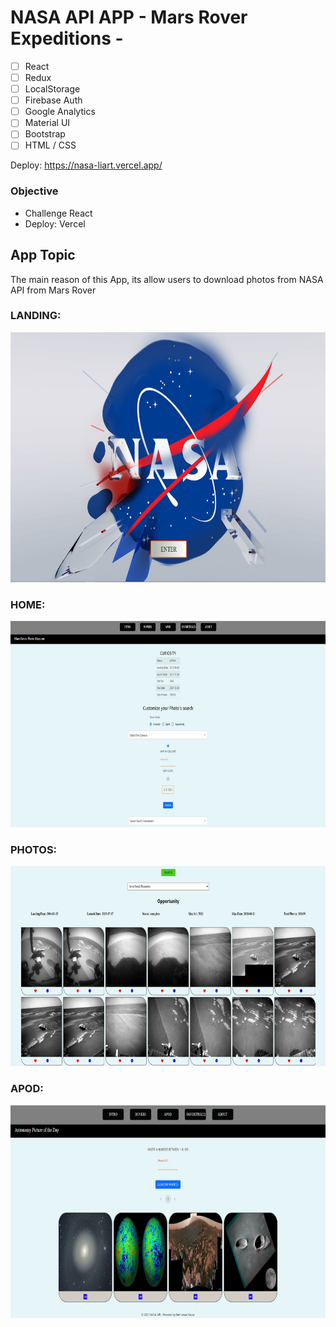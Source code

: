 # NASA API APP - Mars Rover Expeditions -

- [ ] React
- [ ] Redux
- [ ] LocalStorage
- [ ] Firebase Auth
- [ ] Google Analytics
- [ ] Material UI
- [ ] Bootstrap
- [ ] HTML / CSS

Deploy: https://nasa-liart.vercel.app/

### Objective

- Challenge React
- Deploy: Vercel

## App Topic

The main reason of this App, its allow users to download photos from NASA API from Mars Rover

### LANDING:

<p>
  <img height="400" src="./public/landing.jpg" />
</p>

### HOME:

<p>
  <img height="330" src="./public/home.jpg" />
</p>

### PHOTOS:

<p>
  <img height="320" src="./public/photos.jpg" />
</p>

### APOD:

<p>
  <img height="340" src="./public/apod.jpg" />
</p>
